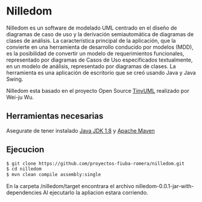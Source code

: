 # Nilledom

Nilledom es un software de modelado UML centrado en el diseño de diagramas de caso de uso y la derivación semiautomática de diagramas de clases de análisis. La característica principal de la aplicación, que la convierte en una herramienta de desarrollo conducido por modelos (MDD), es la posibilidad de convertir un modelo de requerimientos funcionales, representado por diagramas de Casos de Uso especificados textualmente, en un modelo de análisis, representado por diagramas de clases. La herramienta es una aplicación de escritorio que se creó usando Java y Java Swing.

Nilledom esta basado en el proyecto Open Source [TinyUML](https://sourceforge.net/projects/tinyuml/) realizado por Wei-ju Wu.


## Herramientas necesarias

Asegurate de tener instalado [Java JDK 1.8](http://www.oracle.com/technetwork/java/javase/downloads/jdk8-downloads-2133151.html) y [Apache Maven](https://maven.apache.org/)

## Ejecucion

```sh
$ git clone https://github.com/proyectos-fiuba-romera/nilledom.git
$ cd nilledom
$ mvn clean compile assembly:single
``` 

En la carpeta /nilledom/target encontrara el archivo nilledom-0.0.1-jar-with-dependencies 
Al ejecutarlo la apliacion estara corriendo.


